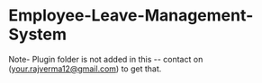# Employee-Leave-Management-System
Note- Plugin folder is not added in this -- contact on (your.rajverma12@gmail.com) to get that.


